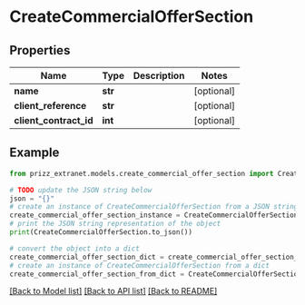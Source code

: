 # CreateCommercialOfferSection


## Properties

Name | Type | Description | Notes
------------ | ------------- | ------------- | -------------
**name** | **str** |  | [optional] 
**client_reference** | **str** |  | [optional] 
**client_contract_id** | **int** |  | [optional] 

## Example

```python
from prizz_extranet.models.create_commercial_offer_section import CreateCommercialOfferSection

# TODO update the JSON string below
json = "{}"
# create an instance of CreateCommercialOfferSection from a JSON string
create_commercial_offer_section_instance = CreateCommercialOfferSection.from_json(json)
# print the JSON string representation of the object
print(CreateCommercialOfferSection.to_json())

# convert the object into a dict
create_commercial_offer_section_dict = create_commercial_offer_section_instance.to_dict()
# create an instance of CreateCommercialOfferSection from a dict
create_commercial_offer_section_from_dict = CreateCommercialOfferSection.from_dict(create_commercial_offer_section_dict)
```
[[Back to Model list]](../README.md#documentation-for-models) [[Back to API list]](../README.md#documentation-for-api-endpoints) [[Back to README]](../README.md)


